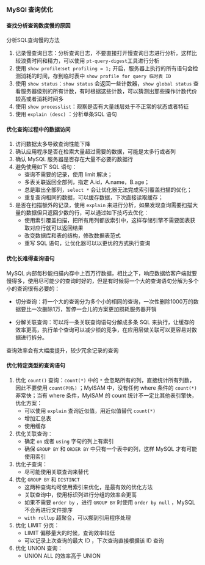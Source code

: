 ### MySQl  查询优化



#### 查找分析查询数度慢的原因

分析SQL查询慢的方法

1. 记录慢查询日志：分析查询日志，不要直接打开慢查询日志进行分析，这样比较浪费时间和精力，可以使用 `pt-query-digest`工具进行分析
2. 使用 `show profile`:`set profiling = 1;` 开启，服务器上执行的所有语句会检测消耗的时间，存到临时表中 `show profile for query 临时表 ID`
3. 使用 `show status`：`show status` 会返回一些计数器，`show global status` 查看服务器级别的所有计数，有时根据这些计数，可以猜测出那些操作计数代价较高或者消耗时间多
4. 使用 `show processlist`：观察是否有大量线层处于不正常的状态或者特征
5. 使用 `explain (desc)` ：分析单条SQL 语句



#### 优化查询过程中的数据访问

1. 访问数据太多导致查询性能下降
2. 确认应用程序是否在检索大量超过需要的数据，可能是太多行或者列
3. 确认 MySQL 服务器是否存在大量不必要的数据行
4. 避免使用如下 SQL 语句：
   * 查询不需要的记录，使用 limit 解决；
   * 多表关联返回全部列，指定 A.id，A.name，B.age；
   * 总是取出全部列，`select *` 会让优化器无法完成索引覆盖扫描的优化；
   * 重复查询相同的数据，可以缓存数据，下次直接读取缓存； 
5. 是否在扫描额外的记录，使用 `explain` 来进行分析，如果发现查询需要扫描大量的数据但只返回少数的行，可以通过如下技巧去优化：
   * 使用索引覆盖扫描，把所有用列都放索引中，这样存储引擎不需要回表获取对应行就可以返回结果
   * 改变数据库和表的结构，修改数据表范式
   * 重写 SQL 语句，让优化器可以以更优的方式执行查询



#### 优化长难得查询语句

MySQL 内部每秒能扫描内存中上百万行数据，相比之下，响应数据给客户端就要慢得多，使用尽可能少的查询时好的，但是有时候将一个大的查询语句分解为多个小的查询很有必要的：

* 切分查询：将一个大的查询分为多个小的相同的查询，一次性删除1000万的数据要比一次删除1万，暂停一会儿的方案更加损耗服务器开销

 * 分解关联查询：可以将一条关联查询语句分解成多条 SQL 来执行，让缓存的效率更高，执行单个查询可以减少锁的竞争，在应用层做关联可以更容易对数据进行拆分。

查询效率会有大幅度提升，较少冗余记录的查询



#### 优化特定类型的查询语句

1. 优化 `count()` 查询：`count(*)` 中的 `*` 会忽略所有的列，直接统计所有列数，因此不要使用 `count(列名)` ；MyISAM 中，没有任何 where 条件的 `count(*)` 非常快；当有 where 条件，MyISAM 的 count 统计不一定比其他表引擎快，优化方案：
   * 可以使用 `explain` 查询近似值，用近似值替代 `count(*)`
   * 增加汇总表
   * 使用缓存
2. 优化关联查询：
   * 确定 `on` 或者 `using` 字句的列上有索引
   * 确保 `GROUP BY` 和 `ORDER BY` 中只有一个表中的列，这样 MySQL 才有可能使用索引
3. 优化子查询：
   * 尽可能使用关联查询来替代
4. 优化 `GROUP BY` 和 `DISTINCT` 
   * 这两种查询均可使用索引来优化，是最有效的优化方法
   * 关联查询中，使用标识列进行分组的效率会更高
   * 如果不需要 `order by` ，进行 `GROUP BY` 时使用 `order by null` ，MySQL 不会再进行文件排序
   * `with rollup` 超聚合，可以挪到引用程序处理
5. 优化 LIMIT 分页：
   * LIMIT 偏移量大的时候，查询效率较低
   * 可以记录上次查询的最大 ID ，下次查询直接根据该 ID 查询
6. 优化 UNION 查询：
   * UNION ALL 的效率高于 UNION